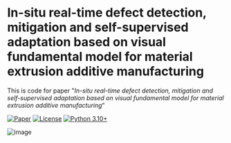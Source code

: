 # In-situ real-time defect detection, mitigation and self-supervised adaptation based on visual fundamental model for material extrusion additive manufacturing
This is code for paper "_In-situ real-time defect detection, mitigation and self-supervised adaptation based on visual fundamental model for material extrusion additive manufacturing_"

[![Paper](https://img.shields.io/badge/Paper-SCI-orange)](论文链接)
[![License](https://img.shields.io/badge/License-MIT-blue)](#license)
[![Python 3.10+](https://img.shields.io/badge/Python-3.10+-green)](#requirements)

![image](https://github.com/user-attachments/assets/c7470f84-3277-4224-aec1-27cada2cd4a6)

